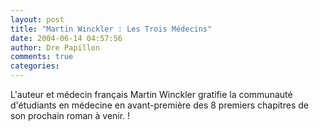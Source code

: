 ```yaml
---
layout: post
title: "Martin Winckler : Les Trois Médecins"
date: 2004-06-14 04:57:56
author: Dre Papillon
comments: true
categories: 
---
```



L'auteur et médecin français Martin Winckler gratifie la communauté d'étudiants en médecine  en avant-première des 8 premiers chapitres de son prochain roman à venir.   !